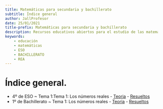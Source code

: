 ```yaml
---
title: Matemáticas para secundaria y bachillerato
subtitle: Índice general
author: JallProfesor
date: 25/01/2021
title-prefix: Matemáticas para secundaria y bachillerato
description: Recursos educativos abiertos para el estudio de las matemáticas de secunadria y bachillerato en España.
keywords:
    - educación
    - matemáticas
    - ESO
    - BACHILLERATO
    - REA
---
```


# Índice general.

- 4º de ESO
    ~ Tema 1:Tema 1: Los números reales
        - [Teoria](./eso-4/tema-1/teoria.html)
        - [Resueltos](./eso-4/tema-1/resueltos.html)
- 1º de Bachillerato
    ~ Tema 1: Los números reales
        - [Teoria](./bachillerato-1/tema-1/teoria.html)
        - [Resueltos](./bachillerato-1/tema-1/resueltos.html)